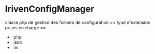 IrivenConfigManager
=======

classe php de gestion des fichiers de configuration
== type d'extension prises en charge ==
* .php
* .json
* .ini
